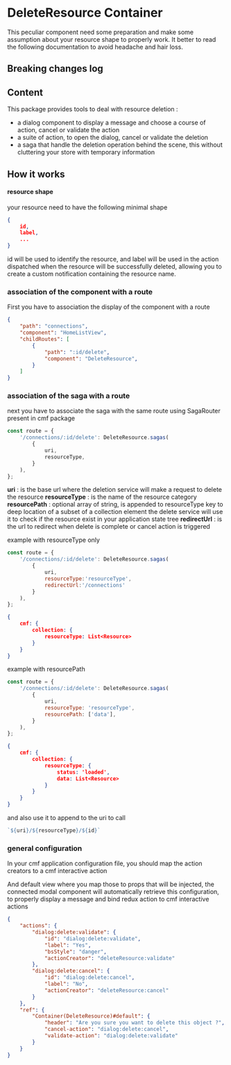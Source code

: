 # DeleteResource Container

This peculiar component need some preparation and make some assumption about your resource shape to properly work.
It better to read the following documentation to avoid headache and hair loss.

## Breaking changes log

## Content

This package provides tools to deal with resource deletion :

* a dialog component to display a message and choose a course of action, cancel or validate the action
* a suite of action, to open the dialog, cancel or validate the deletion
* a saga that handle the deletion operation behind the scene, this without cluttering your store with temporary information

## How it works

#### resource shape
your resource need to have the following minimal shape
```json
{
    id,
    label,
    ...
}
```

id will be used to identify the resource, and label will be used in the action dispatched when the resource will be successfully deleted, allowing you to create a custom notification containing the resource name.

### association of the component with a route

First you have to association the display of the component with a route

```JSON
{
    "path": "connections",
    "component": "HomeListView",
    "childRoutes": [
        {
            "path": ":id/delete",
            "component": "DeleteResource",
        }
    ]
}
```

### association of the saga with a route

next you have to associate the saga with the same route using SagaRouter present in cmf package

```javascript
const route = {
	'/connections/:id/delete': DeleteResource.sagas(
        {
            uri,
            resourceType,
        }
    ),
};
```

**uri** : is the base url where the deletion service will make a request to delete the resource
**resourceType** : is the name of the resource category
**resourcePath** : optional array of string, is appended to resourceType key to deep location of a subset of a collection element
the delete service will use it to check if the resource exist in your application state tree
**redirectUrl** : is the url to redirect when delete is complete or cancel action is triggered

example with resourceType only
```javascript
const route = {
	'/connections/:id/delete': DeleteResource.sagas(
        {
            uri,
            resourceType:'resourceType',
            redirectUrl:'/connections'
        }
    ),
};
```

```JSON
{
    cmf: {
        collection: {
            resourceType: List<Resource>
        }
    }
}
```

example with resourcePath

```javascript
const route = {
	'/connections/:id/delete': DeleteResource.sagas(
        {
            uri,
            resourceType: 'resourceType',
            resourcePath: ['data'],
        }
    ),
};
```

```JSON
{
    cmf: {
        collection: {
            resourceType: {
                status: 'loaded',
                data: List<Resource>
            }
        }
    }
}
```


and also use it to append to the uri to call
```javascript
`${uri}/${resourceType}/${id}`
```

### general configuration
In your cmf application configuration file, you should map the action creators to a cmf interactive action

And default view where you map those to props that will be injected, the connected modal component will automatically retrieve this configuration, to properly display a message and bind redux action to cmf interactive actions

```JSON
{
    "actions": {
        "dialog:delete:validate": {
            "id": "dialog:delete:validate",
            "label": "Yes",
            "bsStyle": "danger",
            "actionCreator": "deleteResource:validate"
        },
        "dialog:delete:cancel": {
            "id": "dialog:delete:cancel",
            "label": "No",
            "actionCreator": "deleteResource:cancel"
        }
    },
    "ref": {
        "Container(DeleteResource)#default": {
            "header": "Are you sure you want to delete this object ?",
            "cancel-action": "dialog:delete:cancel",
            "validate-action": "dialog:delete:validate"
        }
    }
}
```
